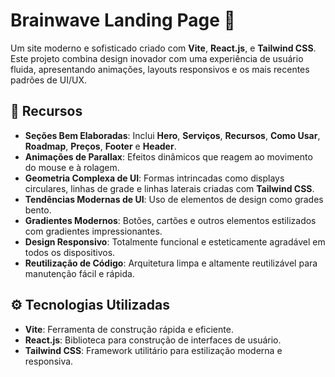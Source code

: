 # Brainwave Landing Page 🌌

Um site moderno e sofisticado criado com **Vite**, **React.js**, e **Tailwind CSS**. Este projeto combina design inovador com uma experiência de usuário fluida, apresentando animações, layouts responsivos e os mais recentes padrões de UI/UX.

## 🔋 Recursos

- **Seções Bem Elaboradas**: Inclui **Hero**, **Serviços**, **Recursos**, **Como Usar**, **Roadmap**, **Preços**, **Footer** e **Header**.
- **Animações de Parallax**: Efeitos dinâmicos que reagem ao movimento do mouse e à rolagem.
- **Geometria Complexa de UI**: Formas intrincadas como displays circulares, linhas de grade e linhas laterais criadas com **Tailwind CSS**.
- **Tendências Modernas de UI**: Uso de elementos de design como grades bento.
- **Gradientes Modernos**: Botões, cartões e outros elementos estilizados com gradientes impressionantes.
- **Design Responsivo**: Totalmente funcional e esteticamente agradável em todos os dispositivos.
- **Reutilização de Código**: Arquitetura limpa e altamente reutilizável para manutenção fácil e rápida.

## ⚙️ Tecnologias Utilizadas

- **Vite**: Ferramenta de construção rápida e eficiente.
- **React.js**: Biblioteca para construção de interfaces de usuário.
- **Tailwind CSS**: Framework utilitário para estilização moderna e responsiva.
